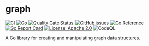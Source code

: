 # graph

[![CI](https://github.com/sixafter/graph/workflows/ci/badge.svg)](https://github.com/sixafter/graph/actions)
[![Go](https://img.shields.io/github/go-mod/go-version/sixafter/graph)](https://img.shields.io/github/go-mod/go-version/sixafter/graph)
[![Quality Gate Status](https://sonarcloud.io/api/project_badges/measure?project=six-after_graph&metric=alert_status)](https://sonarcloud.io/summary/new_code?id=six-after_graph)
[![GitHub issues](https://img.shields.io/github/issues/sixafter/graph)](https://github.com/sixafter/graph/issues)
[![Go Reference](https://pkg.go.dev/badge/github.com/sixafter/graph.svg)](https://pkg.go.dev/github.com/sixafter/graph)
[![Go Report Card](https://goreportcard.com/badge/github.com/sixafter/graph)](https://goreportcard.com/report/github.com/sixafter/graph)
[![License: Apache 2.0](https://img.shields.io/badge/license-Apache%202.0-blue?style=flat-square)](LICENSE)
![CodeQL](https://github.com/sixafter/graph/actions/workflows/codeql-analysis.yaml/badge.svg)

A Go library for creating and manipulating graph data structures.
